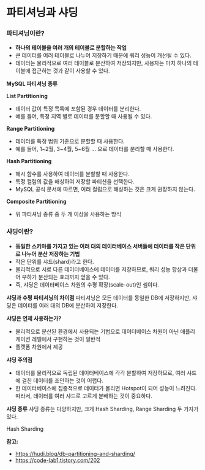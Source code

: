 # 파티셔닝과 샤딩

### **파티셔닝이란?**
- **하나의 테이블을 여러 개의 테이블로 분할하는 작업**
- 큰 데이터를 여러 테이블로 나누어 저장하기 때문에 쿼리 성능이 개선될 수 있다.
- 데이터는 물리적으로 여러 테이블로 분산하여 저장되지만, 사용자는 마치 하나의 테이블에 접근하는 것과 같이 사용할 수 있다.

**MySQL 파티셔닝 종류**

**List Partitioning**
- 데이터 값이 특정 목록에 포함된 경우 데이터를 분리한다.
- 예를 들어, 특정 지역 별로 데이터를 분할할 때 사용될 수 있다.

**Range Partitioning**
- 데이터를 특정 범위 기준으로 분할할 때 사용한다.
- 예를 들어, 1~2월, 3~4월, 5~6월 ... 으로 데이터를 분리할 때 사용한다.

**Hash Partitioning**
- 해시 함수를 사용하여 데이터를 분할할 때 사용한다.
- 특정 컬럼의 값을 해싱하여 저장할 파티션을 선택한다.
- MySQL 공식 문서에 따르면, 여러 컬럼으로 해싱하는 것은 크게 권장하지 않는다.

**Composite Partitioning**
- 위 파티셔닝 종류 중 두 개 이상을 사용하는 방식

### **샤딩이란?**
- **동일한 스키마를 가지고 있는 여러 대의 데이터베이스 서버들에 데이터를 작은 단위로 나누어 분산 저장하는 기법**
- 작은 단위를 샤드(shard)라고 한다.
- 물리적으로 서로 다른 데이터베이스에 데이터를 저장하므로, 쿼리 성능 향상과 더불어 부하가 분산되는 효과까지 얻을 수 있다.
- 즉, 샤딩은 데이터베이스 차원의 수평 확장(scale-out)인 셈이다.

**샤딩과 수평 파티셔닝의 차이점**
파티셔닝은 모든 데이터를 동일한 DB에 저장하지만, 샤딩은 데이터를 여러 대의 DB에 분산하여 저장한다.

**샤딩은 언제 사용하는가?**
- 물리적으로 분산된 환경에서 사용되는 기법으로 데이터베이스 차원이 아닌 애플리케이션 레벨에서 구현하는 것이 일반적
- 플랫폼 차원에서 제공

**샤딩 주의점**
- 데이터를 물리적으로 독립된 데이터베이스에 각각 분할하여 저장하므로, 여러 샤드에 걸친 데이터를 조인하는 것이 어렵다.
- 한 데이터베이스에 집중적으로 데이터가 몰리면 Hotspot이 되어 성능이 느려진다. 따라서, 데이터를 여러 샤드로 고르게 분배하는 것이 중요하다.

**샤딩 종류**
샤딩 종류는 다양하지만, 크게 Hash Sharding, Range Sharding 두 가지가 있다.

Hash Sharding 



**참고:**
- https://hudi.blog/db-partitioning-and-sharding/
- https://code-lab1.tistory.com/202
